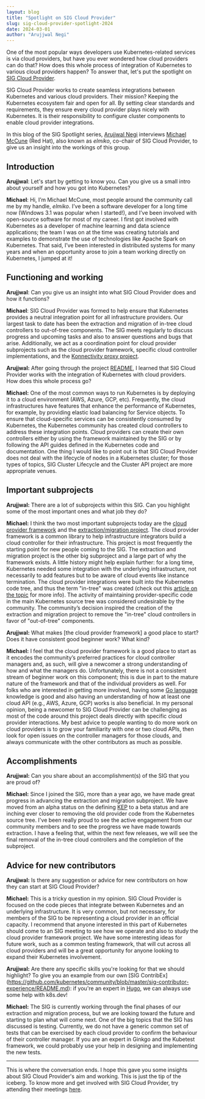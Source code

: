 ```yaml
---
layout: blog
title: "Spotlight on SIG Cloud Provider"
slug: sig-cloud-provider-spotlight-2024
date: 2024-03-01
author: "Arujjwal Negi"
---
```


One of the most popular ways developers use Kubernetes-related services is via cloud providers, but
have you ever wondered how cloud providers can do that? How does this whole process of integration
of Kubernetes to various cloud providers happen? To answer that, let's put the spotlight on [SIG
Cloud Provider](https://github.com/kubernetes/community/blob/master/sig-cloud-provider/README.md).

SIG Cloud Provider works to create seamless integrations between Kubernetes and various cloud
providers. Their mission? Keeping the Kubernetes ecosystem fair and open for all. By setting clear
standards and requirements, they ensure every cloud provider plays nicely with Kubernetes. It is
their responsibility to configure cluster components to enable cloud provider integrations.

In this blog of the SIG Spotlight series, [Arujjwal Negi](https://twitter.com/arujjval) interviews
[Michael McCune](https://github.com/elmiko) (Red Hat), also known as _elmiko_, co-chair of SIG Cloud
Provider, to give us an insight into the workings of this group.

## Introduction

**Arujjwal**: Let's start by getting to know you. Can you give us a small intro about yourself and
how you got into Kubernetes?

**Michael**: Hi, I’m Michael McCune, most people around the community call me by my handle,
_elmiko_. I’ve been a software developer for a long time now (Windows 3.1 was popular when I
started!), and I’ve been involved with open-source software for most of my career. I first got
involved with Kubernetes as a developer of machine learning and data science applications; the team
I was on at the time was creating tutorials and examples to demonstrate the use of technologies like
Apache Spark on Kubernetes. That said, I’ve been interested in distributed systems for many years
and when an opportunity arose to join a team working directly on Kubernetes, I jumped at it!

## Functioning and working

**Arujjwal**: Can you give us an insight into what SIG Cloud Provider does and how it functions?

**Michael**: SIG Cloud Provider was formed to help ensure that Kubernetes provides a neutral
integration point for all infrastructure providers. Our largest task to date has been the extraction
and migration of in-tree cloud controllers to out-of-tree components. The SIG meets regularly to
discuss progress and upcoming tasks and also to answer questions and bugs that
arise. Additionally, we act as a coordination point for cloud provider subprojects such as the cloud
provider framework, specific cloud controller implementations, and the [Konnectivity proxy
project](https://kubernetes.io/docs/tasks/extend-kubernetes/setup-konnectivity/).


**Arujjwal:** After going through the project
[README](https://github.com/kubernetes/community/blob/master/sig-cloud-provider/README.md), I
learned that SIG Cloud Provider works with the integration of Kubernetes with cloud providers. How
does this whole process go?

**Michael:** One of the most common ways to run Kubernetes is by deploying it to a cloud environment
(AWS, Azure, GCP, etc). Frequently, the cloud infrastructures have features that enhance the
performance of Kubernetes, for example, by providing elastic load balancing for Service objects. To
ensure that cloud-specific services can be consistently consumed by Kubernetes, the Kubernetes
community has created cloud controllers to address these integration points. Cloud providers can
create their own controllers either by using the framework maintained by the SIG or by following
the API guides defined in the Kubernetes code and documentation. One thing I would like to point out
is that SIG Cloud Provider does not deal with the lifecycle of nodes in a Kubernetes cluster;
for those types of topics, SIG Cluster Lifecycle and the Cluster API project are more appropriate
venues.

## Important subprojects

**Arujjwal:** There are a lot of subprojects within this SIG. Can you highlight some of the most
important ones and what job they do?

**Michael:** I think the two most important subprojects today are the [cloud provider
framework](https://github.com/kubernetes/community/blob/master/sig-cloud-provider/README.md#kubernetes-cloud-provider)
and the [extraction/migration
project](https://github.com/kubernetes/community/blob/master/sig-cloud-provider/README.md#cloud-provider-extraction-migration). The
cloud provider framework is a common library to help infrastructure integrators build a cloud
controller for their infrastructure. This project is most frequently the starting point for new
people coming to the SIG. The extraction and migration project is the other big subproject and a
large part of why the framework exists. A little history might help explain further: for a long
time, Kubernetes needed some integration with the underlying infrastructure, not
necessarily to add features but to be aware of cloud events like instance termination. The cloud
provider integrations were built into the Kubernetes code tree, and thus the term "in-tree" was
created (check out this [article on the topic](https://kaslin.rocks/out-of-tree/) for more
info). The activity of maintaining provider-specific code in the main Kubernetes source tree was
considered undesirable by the community. The community’s decision inspired the creation of the
extraction and migration project to remove the "in-tree" cloud controllers in favor of
"out-of-tree" components.


**Arujjwal:** What makes [the cloud provider framework] a good place to start? Does it have consistent good beginner work? What
kind?

**Michael:** I feel that the cloud provider framework is a good place to start as it encodes the
community’s preferred practices for cloud controller managers and, as such, will give a newcomer a
strong understanding of how and what the managers do. Unfortunately, there is not a consistent
stream of beginner work on this component; this is due in part to the mature nature of the framework
and that of the individual providers as well. For folks who are interested in getting more involved,
having some [Go language](https://go.dev/) knowledge is good and also having an understanding of
how at least one cloud API (e.g., AWS, Azure, GCP) works is also beneficial. In my personal opinion,
being a newcomer to SIG Cloud Provider can be challenging as most of the code around this project
deals directly with specific cloud provider interactions. My best advice to people wanting to do
more work on cloud providers is to grow your familiarity with one or two cloud APIs, then look
for open issues on the controller managers for those clouds, and always communicate with the other
contributors as much as possible.

## Accomplishments

**Arujjwal:** Can you share about an accomplishment(s) of the SIG that you are proud of?

**Michael:** Since I joined the SIG, more than a year ago, we have made great progress in advancing
the extraction and migration subproject. We have moved from an alpha status on the defining
[KEP](https://github.com/kubernetes/enhancements/blob/master/keps/README.md) to a beta status and
are inching ever closer to removing the old provider code from the Kubernetes source tree. I've been
really proud to see the active engagement from our community members and to see the progress we have
made towards extraction. I have a feeling that, within the next few releases, we will see the final
removal of the in-tree cloud controllers and the completion of the subproject.

## Advice for new contributors

**Arujjwal:** Is there any suggestion or advice for new contributors on how they can start at SIG
Cloud Provider?

**Michael:** This is a tricky question in my opinion. SIG Cloud Provider is focused on the code
pieces that integrate between Kubernetes and an underlying infrastructure. It is very common, but
not necessary, for members of the SIG to be representing a cloud provider in an official capacity. I
recommend that anyone interested in this part of Kubernetes should come to an SIG meeting to see how
we operate and also to study the cloud provider framework project. We have some interesting ideas
for future work, such as a common testing framework, that will cut across all cloud providers and
will be a great opportunity for anyone looking to expand their Kubernetes involvement.

**Arujjwal:** Are there any specific skills you're looking for that we should highlight? To give you
an example from our own [SIG ContribEx]
(https://github.com/kubernetes/community/blob/master/sig-contributor-experience/README.md):
if you're an expert in [Hugo](https://gohugo.io/), we can always use some help with k8s.dev!

**Michael:** The SIG is currently working through the final phases of our extraction and migration
process, but we are looking toward the future and starting to plan what will come next. One of the
big topics that the SIG has discussed is testing. Currently, we do not have a generic common set of
tests that can be exercised by each cloud provider to confirm the behaviour of their controller
manager. If you are an expert in Ginkgo and the Kubetest framework, we could probably use your help
in designing and implementing the new tests.

---

This is where the conversation ends. I hope this gave you some insights about SIG Cloud Provider's
aim and working. This is just the tip of the iceberg. To know more and get involved with SIG Cloud
Provider, try attending their meetings
[here](https://github.com/kubernetes/community/blob/master/sig-cloud-provider/README.md#meetings).
